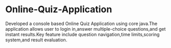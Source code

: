 # Online-Quiz-Application
Developed a console based Online Quiz Application using core java.The application allows user to login in,answer multiple-choice questions,and get instant results.Key feature include question navigation,time limits,scoring system,and result evaluation.
